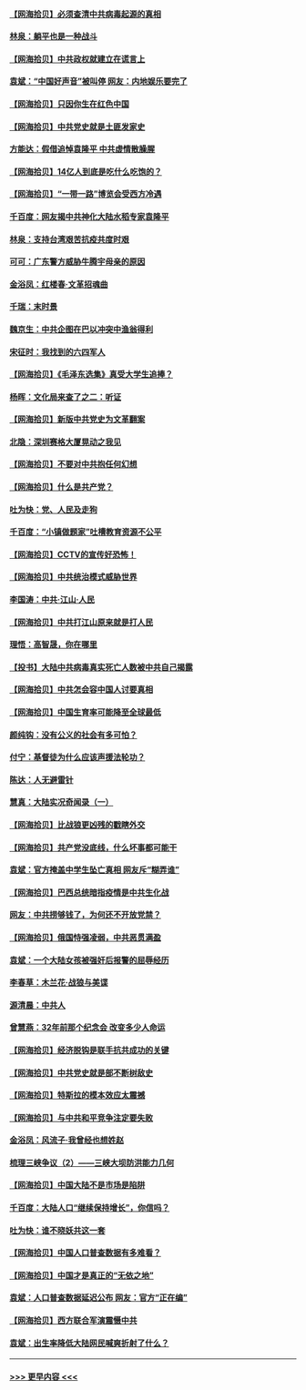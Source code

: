 #### [【网海拾贝】必须查清中共病毒起源的真相](../pages/nsc993/n12984276.md?t=05301152) 
#### [林泉：躺平也是一种战斗](../pages/nsc993/n12984194.md?t=05301152) 
#### [【网海拾贝】中共政权就建立在谎言上](../pages/nsc993/n12981880.md?t=05301152) 
#### [袁斌：“中国好声音”被叫停 网友：内地娱乐要完了](../pages/nsc993/n12981826.md?t=05301152) 
#### [【网海拾贝】只因你生在红色中国](../pages/nsc993/n12979096.md?t=05301152) 
#### [【网海拾贝】中共党史就是土匪发家史](../pages/nsc993/n12976478.md?t=05301152) 
#### [方能达：假借追悼袁隆平 中共虚情散臊腥](../pages/nsc993/n12976396.md?t=05301152) 
#### [【网海拾贝】14亿人到底是吃什么吃饱的？](../pages/nsc993/n12974125.md?t=05301152) 
#### [【网海拾贝】“一带一路”博览会受西方冷遇](../pages/nsc993/n12971787.md?t=05301152) 
#### [千百度：网友揭中共神化大陆水稻专家袁隆平](../pages/nsc993/n12971733.md?t=05301152) 
#### [林泉：支持台湾艰苦抗疫共度时艰](../pages/nsc993/n12971350.md?t=05301152) 
#### [可可：广东警方威胁牛腾宇母亲的原因](../pages/nsc993/n12971100.md?t=05301152) 
#### [金浴凤：红楼春·文革招魂曲](../pages/nsc993/n12970354.md?t=05301152) 
#### [千瑞：末时景](../pages/nsc993/n12970337.md?t=05301152) 
#### [魏京生：中共企图在巴以冲突中渔翁得利](../pages/nsc993/n12970286.md?t=05301152) 
#### [宋征时：我找到的六四军人](../pages/nsc993/n12970213.md?t=05301152) 
#### [【网海拾贝】《毛泽东选集》真受大学生追捧？](../pages/nsc993/n12968779.md?t=05301152) 
#### [杨晖：文化局来查了之二：听证](../pages/nsc993/n12966528.md?t=05301152) 
#### [【网海拾贝】新版中共党史为文革翻案](../pages/nsc993/n12967526.md?t=05301152) 
#### [北隐：深圳赛格大厦晃动之我见](../pages/nsc993/n12967393.md?t=05301152) 
#### [【网海拾贝】不要对中共抱任何幻想](../pages/nsc993/n12965222.md?t=05301152) 
#### [【网海拾贝】什么是共产党？](../pages/nsc993/n12962781.md?t=05301152) 
#### [吐为快：党、人民及走狗](../pages/nsc993/n12962747.md?t=05301152) 
#### [千百度：“小镇做题家”吐槽教育资源不公平](../pages/nsc993/n12962705.md?t=05301152) 
#### [【网海拾贝】CCTV的宣传好恐怖！](../pages/nsc993/n12959984.md?t=05301152) 
#### [【网海拾贝】中共统治模式威胁世界](../pages/nsc993/n12957622.md?t=05301152) 
#### [李国涛：中共‧江山‧人民](../pages/nsc993/n12957502.md?t=05301152) 
#### [【网海拾贝】中共打江山原来就是打人民](../pages/nsc993/n12954345.md?t=05301152) 
#### [理悟：高智晟，你在哪里](../pages/nsc993/n12953115.md?t=05301152) 
#### [【投书】大陆中共病毒真实死亡人数被中共自己揭露](../pages/nsc993/n12953050.md?t=05301152) 
#### [【网海拾贝】中共怎会容中国人讨要真相](../pages/nsc993/n12952161.md?t=05301152) 
#### [【网海拾贝】中国生育率可能降至全球最低](../pages/nsc993/n12948793.md?t=05301152) 
#### [颜纯钩：没有公义的社会有多可怕？](../pages/nsc993/n12947626.md?t=05301152) 
#### [付宁：基督徒为什么应该声援法轮功？](../pages/nsc993/n12947233.md?t=05301152) 
#### [陈达：人无避雷针](../pages/nsc993/n12947098.md?t=05301152) 
#### [慧真：大陆实况奇闻录（一）](../pages/nsc993/n12945811.md?t=05301152) 
#### [【网海拾贝】比战狼更凶残的戳瞎外交](../pages/nsc993/n12945717.md?t=05301152) 
#### [【网海拾贝】共产党没底线，什么坏事都可能干](../pages/nsc993/n12942090.md?t=05301152) 
#### [袁斌：官方掩盖中学生坠亡真相 网友斥“糊弄谁”](../pages/nsc993/n12942029.md?t=05301152) 
#### [【网海拾贝】巴西总统暗指疫情是中共生化战](../pages/nsc993/n12938999.md?t=05301152) 
#### [网友：中共捞够钱了，为何还不开放党禁？](../pages/nsc993/n12938952.md?t=05301152) 
#### [【网海拾贝】俄国恃强凌弱，中共恶贯满盈](../pages/nsc993/n12936626.md?t=05301152) 
#### [袁斌：一个大陆女孩被强奸后报警的屈辱经历](../pages/nsc993/n12936547.md?t=05301152) 
#### [李春草：木兰花·战狼与美谍](../pages/nsc993/n12935995.md?t=05301152) 
#### [源清晨：中共人](../pages/nsc993/n12935589.md?t=05301152) 
#### [曾慧燕：32年前那个纪念会 改变多少人命运](../pages/nsc993/n12934233.md?t=05301152) 
#### [【网海拾贝】经济脱钩是联手抗共成功的关键](../pages/nsc993/n12934176.md?t=05301152) 
#### [【网海拾贝】中共党史就是部不断树敌史](../pages/nsc993/n12932844.md?t=05301152) 
#### [【网海拾贝】特斯拉的模本效应太震撼](../pages/nsc993/n12925626.md?t=05301152) 
#### [【网海拾贝】与中共和平竞争注定要失败](../pages/nsc993/n12923326.md?t=05301152) 
#### [金浴凤：风流子‧我曾经也想姓赵](../pages/nsc993/n12920911.md?t=05301152) 
#### [梳理三峡争议（2）——三峡大坝防洪能力几何](../pages/nsc993/n12920173.md?t=05301152) 
#### [【网海拾贝】中国大陆不是市场是陷阱](../pages/nsc993/n12920143.md?t=05301152) 
#### [千百度：大陆人口“继续保持增长”，你信吗？](../pages/nsc993/n12918946.md?t=05301152) 
#### [吐为快：谁不晓妖共这一套](../pages/nsc993/n12918941.md?t=05301152) 
#### [【网海拾贝】中国人口普查数据有多难看？](../pages/nsc993/n12917822.md?t=05301152) 
#### [【网海拾贝】中国才是真正的“无依之地”](../pages/nsc993/n12915845.md?t=05301152) 
#### [袁斌：人口普查数据延迟公布 网友：官方“正在编”](../pages/nsc993/n12915748.md?t=05301152) 
#### [【网海拾贝】西方联合军演震慑中共](../pages/nsc993/n12913466.md?t=05301152) 
#### [袁斌：出生率降低大陆网民喊爽折射了什么？](../pages/nsc993/n12913365.md?t=05301152) 

----
#### [ >>> 更早内容 <<< ](../indexes/nsc993-earlier.md)
